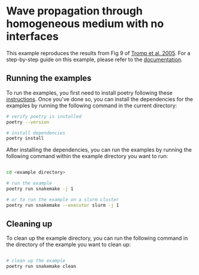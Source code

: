 # Wave propagation through homogeneous medium with no interfaces

This example reproduces the results from Fig 9 of [Tromp et al. 2005](https://doi.org/10.1111/j.1365-246X.2004.02453.x). For a step-by-step guide on this example, please refer to the [documentation](https://specfem2d-kokkos.readthedocs.io/en/latest/cookbooks/example_03.html).

## Running the examples

To run the examples, you first need to install poetry following these [instructions](https://python-poetry.org/docs/#installation). Once you've done so, you can install the dependencies for the examples by running the following command in the current directory:

```bash
# verify poetry is installed
poetry --version

# install dependencies
poetry install

```

After installing the dependencies, you can run the examples by running the following command within the example directory you want to run:

```bash

cd <example directory>

# run the example
poetry run snakemake -j 1

# or to run the example on a slurm cluster
poetry run snakemake --executor slurm -j 1

```

## Cleaning up

To clean up the example directory, you can run the following command in the directory of the example you want to clean up:

```bash

# clean up the example
poetry run snakemake clean

```
